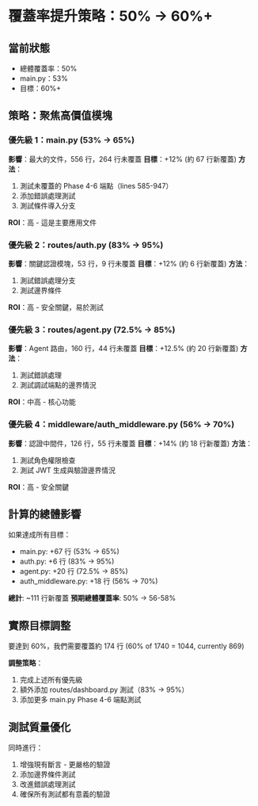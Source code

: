 # 覆蓋率提升策略：50% → 60%+

## 當前狀態
- 總體覆蓋率：50%
- main.py：53%
- 目標：60%+

## 策略：聚焦高價值模塊

### 優先級 1：main.py (53% → 65%)
**影響**：最大的文件，556 行，264 行未覆蓋
**目標**：+12% (約 67 行新覆蓋)
**方法**：
1. 測試未覆蓋的 Phase 4-6 端點（lines 585-947）
2. 添加錯誤處理測試
3. 測試條件導入分支

**ROI**：高 - 這是主要應用文件

### 優先級 2：routes/auth.py (83% → 95%)
**影響**：關鍵認證模塊，53 行，9 行未覆蓋
**目標**：+12% (約 6 行新覆蓋)
**方法**：
1. 測試錯誤處理分支
2. 測試邊界條件

**ROI**：高 - 安全關鍵，易於測試

### 優先級 3：routes/agent.py (72.5% → 85%)
**影響**：Agent 路由，160 行，44 行未覆蓋
**目標**：+12.5% (約 20 行新覆蓋)
**方法**：
1. 測試錯誤處理
2. 測試調試端點的邊界情況

**ROI**：中高 - 核心功能

### 優先級 4：middleware/auth_middleware.py (56% → 70%)
**影響**：認證中間件，126 行，55 行未覆蓋
**目標**：+14% (約 18 行新覆蓋)
**方法**：
1. 測試角色權限檢查
2. 測試 JWT 生成與驗證邊界情況

**ROI**：高 - 安全關鍵

## 計算的總體影響

如果達成所有目標：
- main.py: +67 行 (53% → 65%)
- auth.py: +6 行 (83% → 95%)
- agent.py: +20 行 (72.5% → 85%)
- auth_middleware.py: +18 行 (56% → 70%)

**總計**: ~111 行新覆蓋
**預期總體覆蓋率**: 50% → 56-58%

## 實際目標調整

要達到 60%，我們需要覆蓋約 174 行 (60% of 1740 = 1044, currently 869)

**調整策略**：
1. 完成上述所有優先級
2. 額外添加 routes/dashboard.py 測試（83% → 95%）
3. 添加更多 main.py Phase 4-6 端點測試

## 測試質量優化

同時進行：
1. 增強現有斷言 - 更嚴格的驗證
2. 添加邊界條件測試
3. 改進錯誤處理測試
4. 確保所有測試都有意義的驗證

